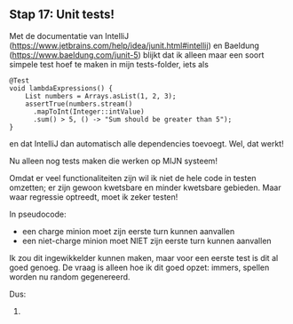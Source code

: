 ## Stap 17: Unit tests!

Met de documentatie van IntelliJ (https://www.jetbrains.com/help/idea/junit.html#intellij) en
Baeldung (https://www.baeldung.com/junit-5) blijkt dat ik alleen maar een soort
simpele test hoef te maken in mijn
tests-folder, iets als

``` 
@Test
void lambdaExpressions() {
    List numbers = Arrays.asList(1, 2, 3);
    assertTrue(numbers.stream()
      .mapToInt(Integer::intValue)
      .sum() > 5, () -> "Sum should be greater than 5");
}
```

en dat IntelliJ dan automatisch alle dependencies toevoegt. Wel, dat werkt!

Nu alleen nog tests maken die werken op MIJN systeem!

Omdat er veel functionaliteiten zijn wil ik niet de hele code in testen omzetten; er zijn gewoon kwetsbare en minder
kwetsbare gebieden. Maar waar regressie optreedt, moet ik zeker testen!

In pseudocode:

- een charge minion moet zijn eerste turn kunnen aanvallen
- een niet-charge minion moet NIET zijn eerste turn kunnen aanvallen

Ik zou dit ingewikkelder kunnen maken, maar voor een eerste test is dit al goed genoeg. De vraag is alleen hoe ik dit
goed opzet: immers, spellen worden nu random gegenereerd.

Dus:

1. 